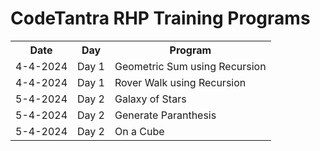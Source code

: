 <h1>CodeTantra RHP Training Programs</h1>

<table>
  <tr>
    <th>Date</th>
    <th>Day</th>
    <th>Program</th>
  </tr>
  <tr>
    <td>4-4-2024</td>
    <td>Day 1</td>
    <td>Geometric Sum using Recursion</td>
  </tr>
  <tr>
    <td>4-4-2024</td>
    <td>Day 1</td>
    <td>Rover Walk using Recursion</td>
  </tr>
  <tr>
    <td>5-4-2024</td>
    <td>Day 2</td>
    <td>Galaxy of Stars</td>
  </tr>
  <tr>
    <td>5-4-2024</td>
    <td>Day 2</td>
    <td>Generate Paranthesis</td>
  </tr>
  <tr>
    <td>5-4-2024</td>
    <td>Day 2</td>
    <td>On a Cube</td>
  </tr>
</table>
